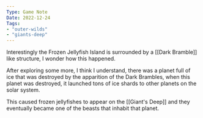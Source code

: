 ```yaml
---
Type: Game Note
Date: 2022-12-24
Tags:
- "outer-wilds"
- "giants-deep"
---
```

Interestingly the Frozen Jellyfish Island is surrounded by a [[Dark Bramble]] like structure, I wonder how this happened.

After exploring some more, I think I understand, there was a planet full of ice that was destroyed by the apparition of the Dark Brambles, when this planet was destroyed, it launched tons of ice shards to other planets on the solar system.

This caused frozen jellyfishes to appear on the [[Giant's Deep]] and they eventually became one of the beasts that inhabit that planet.